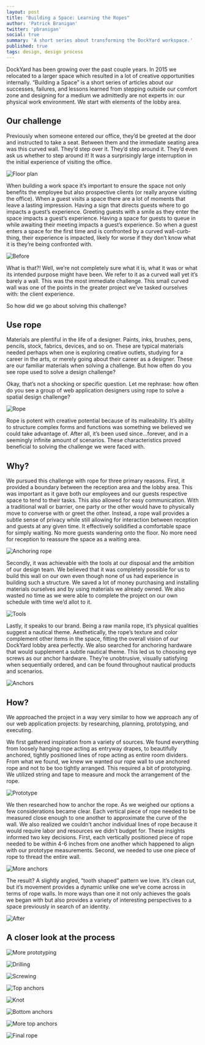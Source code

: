 ```yaml
---
layout: post
title: "Building a Space: Learning the Ropes"
author: 'Patrick Branigan'
twitter: 'pbranigan'
social: true
summary: 'A short series about transforming the DockYard workspace.'
published: true
tags: design, design process
---
```


DockYard has been growing over the past couple years. In 2015 we relocated to a larger space which resulted in a lot of 
creative opportunities internally. “Building a Space” is a short series of articles about our successes, failures, and 
lessons learned from stepping outside our comfort zone and designing for a medium we admittedly are not experts in: our 
physical work environment. We start with elements of the lobby area.

## Our challenge

Previously when someone entered our office, they’d be greeted at the door and instructed to take a seat. Between them and 
the immediate seating area was this curved wall. They’d step over it. They’d step around it. They’d even ask us whether to 
step around it! It was a surprisingly large interruption in the initial experience of visiting the office.

![Floor plan](https://i.imgur.com/cn22Ez8.jpg)

When building a work space it’s important to ensure the space not only benefits the employee but also prospective clients 
(or really anyone visiting the office). When a guest visits a space there are a lot of moments that leave a lasting 
impression. Having a sign that directs guests where to go impacts a guest’s experience. Greeting guests with a smile as 
they enter the space impacts a guest’s experience. Having a space for guests to queue in while awaiting their meeting impacts 
a guest’s experience. So when a guest enters a space for the first time and is confronted by a curved wall-curb-thing, their 
experience is impacted, likely for worse if they don’t know what it is they’re being confronted with.

![Before](https://i.imgur.com/lsnnMrZ.jpg)

What is that?! Well, we’re not completely sure what it is, what it was or what its intended purpose might have been. We 
refer to it as a curved wall yet it’s barely a wall. This was the most immediate challenge. This small curved wall was one 
of the points in the greater project we’ve tasked ourselves with: the client experience.

So how did we go about solving this challenge?

## Use rope

Materials are plentiful in the life of a designer. Paints, inks, brushes, pens, pencils, stock, fabrics, devices, and so on. 
These are typical materials needed perhaps when one is exploring creative outlets, studying for a career in the arts, or 
merely going about their career as a designer. These are our familiar materials when solving a challenge. But how often do 
you see rope used to solve a design challenge? 

Okay, that’s not a shocking or specific question. Let me rephrase: how often do you see a group of web application designers 
using rope to solve a spatial design challenge?

![Rope](https://i.imgur.com/fkJyHS4.jpg)

Rope is potent with creative potential because of its malleability. It’s ability to structure complex forms and functions 
was something we believed we could take advantage of. After all, it’s been used since...forever, and in a seemingly infinite 
amount of scenarios. These characteristics proved beneficial to solving the challenge we were faced with.

## Why?

We pursued this challenge with rope for three primary reasons. First, it provided a boundary between the reception area and 
the lobby area. This was important as it gave both our employees and our guests respective space to tend to their tasks. This 
also allowed for easy communication. With a traditional wall or barrier, one party or the other would have to physically move 
to converse with or greet the other. Instead, a rope wall provides a subtle sense of privacy while still allowing for 
interaction between reception and guests at any given time. It effectively solidified a comfortable space for simply waiting. 
No more guests wandering onto the floor. No more need for reception to reassure the space as a waiting area. 

![Anchoring rope](https://i.imgur.com/XFwLxxB.jpg)

Secondly, it was achievable with the tools at our disposal and the ambition of our design team. We believed that it was 
completely possible for us to build this wall on our own even though none of us had experience in building such a structure. 
We saved a lot of money purchasing and installing materials ourselves and by using materials we already owned. We also wasted 
no time as we were able to complete the project on our own schedule with time we’d allot to it.

![Tools](https://i.imgur.com/mVRO1Gd.jpg)

Lastly, it speaks to our brand. Being a raw manila rope, it’s physical qualities suggest  a nautical theme. Aesthetically, 
the rope’s texture and color complement other items in the space, fitting the overall vision of our DockYard lobby area 
perfectly. We also searched for anchoring hardware that would supplement a subtle nautical theme. This led us to choosing 
eye screws as our anchor hardware. They’re unobtrusive, visually satisfying when sequentially ordered, and can be found 
throughout nautical products and scenarios.

![Anchors](https://i.imgur.com/B9v1BpJ.jpg)

## How?

We approached the project in a way very similar to how we approach any of our web application projects: by researching, 
planning, prototyping, and executing.

We first gathered inspiration from a variety of sources. We found everything from loosely hanging rope acting as entryway 
drapes, to beautifully anchored, tightly positioned lines of rope acting as entire room dividers. From what we found, we 
knew we wanted our rope wall to use anchored rope and not to be too tightly arranged. This required a bit of prototyping. 
We utilized string and tape to measure and mock the arrangement of the rope.

![Prototype](https://i.imgur.com/hggZLNH.jpg)

We then researched how to anchor the rope. As we weighed our options a few considerations became clear. Each vertical piece 
of rope needed to be measured close enough to one another to approximate the curve of the wall. We also realized we couldn’t 
anchor individual lines of rope because it would require labor and resources we didn’t budget for. These insights informed 
two key decisions. First, each vertically positioned piece of rope needed to be within 4-6 inches from one another which 
happened to align with our prototype measurements. Second, we needed to use one piece of rope to thread the entire wall. 

![More anchors](https://i.imgur.com/Qw59vJj.jpg)

The result? A slightly angled, “tooth shaped” pattern we love. It’s clean cut, but it’s movement provides a dynamic unlike 
one we’ve come across in terms of rope walls. In more ways than one it not only achieves the goals we began with but also 
provides a variety of interesting perspectives to a space previously in search of an identity. 

![After](https://i.imgur.com/c8ntwRi.jpg)

## A closer look at the process

![More prototyping](https://i.imgur.com/NPtGps5.jpg)

![Drilling](https://i.imgur.com/WFidbXt.jpg)

![Screwing](https://i.imgur.com/ciRooiP.jpg)

![Top anchors](https://i.imgur.com/USzEKBG.jpg)

![Knot](https://i.imgur.com/VuNwOlY.jpg)

![Bottom anchors](https://i.imgur.com/vVqxF4g.jpg)

![More top anchors](https://i.imgur.com/1VNFFWz.jpg)

![Final rope](https://i.imgur.com/QG5KbxA.jpg)
